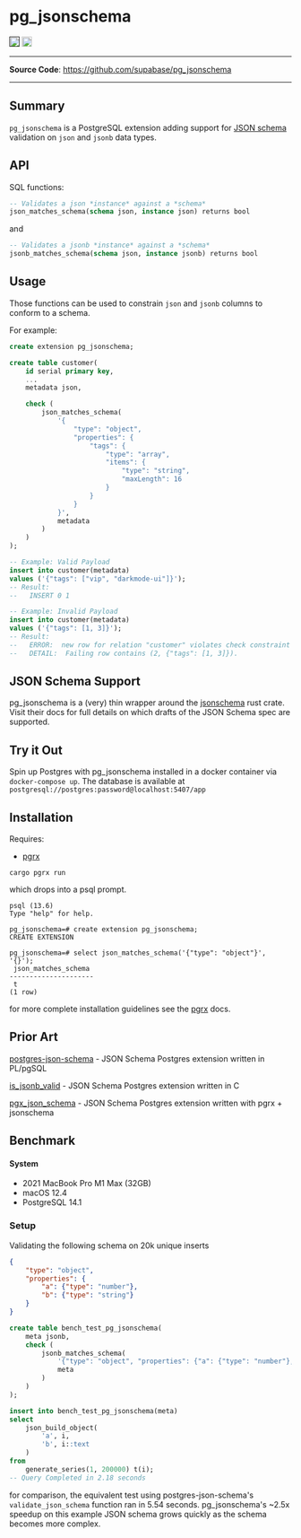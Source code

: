 # pg_jsonschema

<p>
<a href=""><img src="https://img.shields.io/badge/postgresql-12+-blue.svg" alt="PostgreSQL version" height="18"></a>
<a href="https://github.com/supabase/pg_jsonschema/blob/master/LICENSE"><img src="https://img.shields.io/pypi/l/markdown-subtemplate.svg" alt="License" height="18"></a>

</p>

---

**Source Code**: <a href="https://github.com/supabase/pg_jsonschema" target="_blank">https://github.com/supabase/pg_jsonschema</a>

---

## Summary

`pg_jsonschema` is a PostgreSQL extension adding support for [JSON schema](https://json-schema.org/) validation on `json` and `jsonb` data types.


## API
SQL functions:

```sql
-- Validates a json *instance* against a *schema*
json_matches_schema(schema json, instance json) returns bool
```
and 
```sql
-- Validates a jsonb *instance* against a *schema*
jsonb_matches_schema(schema json, instance jsonb) returns bool
```

## Usage
Those functions can be used to constrain `json` and `jsonb` columns to conform to a schema.

For example:
```sql
create extension pg_jsonschema;

create table customer(
    id serial primary key,
    ...
    metadata json,

    check (
        json_matches_schema(
            '{
                "type": "object",
                "properties": {
                    "tags": {
                        "type": "array",
                        "items": {
                            "type": "string",
                            "maxLength": 16
                        }
                    }
                }
            }',
            metadata
        )
    )
);

-- Example: Valid Payload
insert into customer(metadata)
values ('{"tags": ["vip", "darkmode-ui"]}');
-- Result:
--   INSERT 0 1

-- Example: Invalid Payload
insert into customer(metadata)
values ('{"tags": [1, 3]}');
-- Result:
--   ERROR:  new row for relation "customer" violates check constraint "customer_metadata_check"
--   DETAIL:  Failing row contains (2, {"tags": [1, 3]}).
```

## JSON Schema Support

pg_jsonschema is a (very) thin wrapper around the [jsonschema](https://docs.rs/jsonschema/latest/jsonschema/) rust crate. Visit their docs for full details on which drafts of the JSON Schema spec are supported.

## Try it Out

Spin up Postgres with pg_jsonschema installed in a docker container via `docker-compose up`. The database is available at `postgresql://postgres:password@localhost:5407/app`


## Installation


Requires:
- [pgrx](https://github.com/tcdi/pgrx)


```shell
cargo pgrx run
```

which drops into a psql prompt.
```psql
psql (13.6)
Type "help" for help.

pg_jsonschema=# create extension pg_jsonschema;
CREATE EXTENSION

pg_jsonschema=# select json_matches_schema('{"type": "object"}', '{}');
 json_matches_schema 
---------------------
 t
(1 row)
```

for more complete installation guidelines see the [pgrx](https://github.com/tcdi/pgrx) docs.


## Prior Art

[postgres-json-schema](https://github.com/gavinwahl/postgres-json-schema) - JSON Schema Postgres extension written in PL/pgSQL

[is_jsonb_valid](https://github.com/furstenheim/is_jsonb_valid) - JSON Schema Postgres extension written in C

[pgx_json_schema](https://github.com/jefbarn/pgx_json_schema) - JSON Schema Postgres extension written with pgrx + jsonschema


## Benchmark


#### System
- 2021 MacBook Pro M1 Max (32GB)
- macOS 12.4
- PostgreSQL 14.1

### Setup
Validating the following schema on 20k unique inserts

```json
{
    "type": "object",
    "properties": {
        "a": {"type": "number"},
        "b": {"type": "string"}
    }
}
```

```sql
create table bench_test_pg_jsonschema(
    meta jsonb,
    check (
        jsonb_matches_schema(
            '{"type": "object", "properties": {"a": {"type": "number"}, "b": {"type": "string"}}}',
            meta
        )
    )
);

insert into bench_test_pg_jsonschema(meta)
select
    json_build_object(
        'a', i,
        'b', i::text
    )
from
    generate_series(1, 200000) t(i);
-- Query Completed in 2.18 seconds 
```
for comparison, the equivalent test using postgres-json-schema's `validate_json_schema` function ran in 5.54 seconds. pg_jsonschema's ~2.5x speedup on this example JSON schema grows quickly as the schema becomes more complex.
